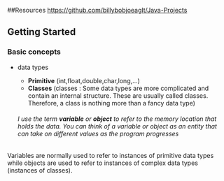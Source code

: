 
##Resources 
https://github.com/billybobjoeaglt/Java-Projects

## Getting Started

### Basic concepts

* data types 
  * __Primitive__ (int,float,double,char,long,...)
  * __Classes__ (classes : Some data types are more complicated and contain an internal structure.  These are usually called classes.  Therefore, a class is nothing more than a fancy data type)
  
  ###### I use the term __variable__ or __object__ to refer to the memory location that holds the data. You can think of a variable or object as an entity that can take on different values as the program progresses

Variables are normally used to refer to instances of primitive data types while objects are used to refer to instances of complex data types (instances of classes).

